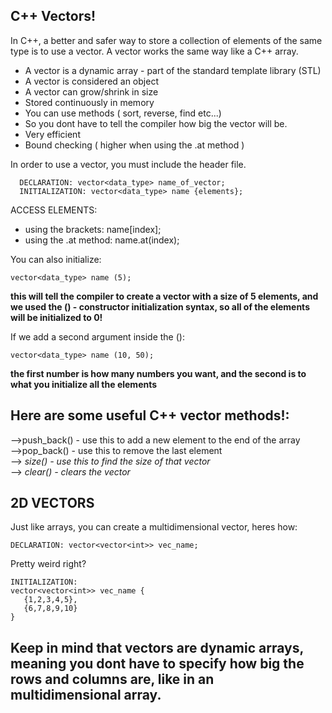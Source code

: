 C++ Vectors!	
-----
In C++, a better and safer way to store a collection of elements of the same type is to use a vector. A vector works the same way like a C++ array.  	
* A vector is a dynamic array - part of the standard template library (STL)   	
* A vector is considered an object	  
* A vector can grow/shrink in size	  
* Stored continuously in memory	  
* You can use methods ( sort, reverse, find etc...)  
* So you dont have to tell the compiler how big the vector will be.	  
* Very efficient	  
* Bound checking ( higher when using the .at method )	  

In order to use a vector, you must include the <vector> header file.	  

	  DECLARATION: vector<data_type> name_of_vector;	
	  INITIALIZATION: vector<data_type> name {elements};
ACCESS ELEMENTS:	   
* using the brackets: name[index];	  
* using the .at method: name.at(index);			  

You can also initialize:	  

    vector<data_type> name (5);  
**this will tell the compiler to create a vector with a size of 5 elements, and we used the () - constructor initialization syntax, so all of the elements will be initialized to 0!**	    

If we add a second argument inside the ():  

    vector<data_type> name (10, 50); 
  **the first number is how many numbers you want, and the second is to what you initialize all the elements**	

Here are some useful C++ vector methods!:	
---
-->push_back() - use this to add a new element to the end of the array	  
-->pop_back() - use this to remove the last element				  
--> *size() - use this to find the size of that vector*		  
--> *clear() -  clears the vector*			  



2D VECTORS	
-----


Just like arrays, you can create a multidimensional vector, heres how:	  
	
	DECLARATION: vector<vector<int>> vec_name;		
	
Pretty weird right?   	

	INITIALIZATION:	
	vector<vector<int>> vec_name {	
	   {1,2,3,4,5},	
	   {6,7,8,9,10}	
	}	

Keep in mind that vectors are dynamic arrays, meaning you dont have to specify how big the rows and columns are, like in an multidimensional array. 	  
---
